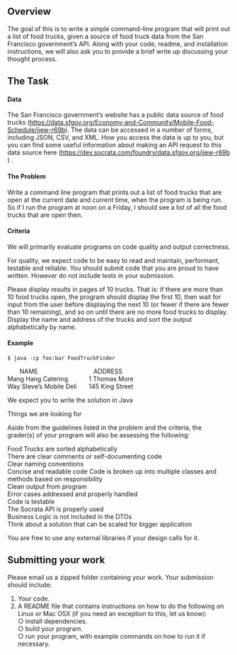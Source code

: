 ## Overview  
 
The goal of this is to write a simple command-line program that will print out a list of food trucks, given a source of food truck data from the San Francisco government’s API. Along with your code, readme, and installation instructions, we will also ask you to provide a brief write up discussing your thought process. 
  
## The Task  
 
#### Data  
 
The San Francisco government’s website has a public data source of food trucks 
(https://data.sfgov.org/Economy-and-Community/Mobile-Food-Schedule/jjew-r69b). The data can be accessed in a number of forms, including JSON, CSV, and XML. How you access the data is up to you, but you can find some useful information about making an API request to this data source here (https://dev.socrata.com/foundry/data.sfgov.org/jjew-r69b 	) .  
 
#### The Problem  
 
Write a command line program that prints out a list of food trucks that are open at the current date and current time, when the program is being run. So if I run the program at noon on a Friday, I should see a list of all the food trucks that are open then.  
 
#### Criteria  
 
We will primarily evaluate programs on code quality and output correctness.  
 
For quality, we expect code to be easy to read and maintain, performant, testable and reliable. You should submit code that you are proud to have written. However do not include tests in your submission.  
 
Please display results in pages of 10 trucks. That is: if there are more than 10 food trucks open, the program should display the first 10, then wait for input from the user before displaying the next 10 (or fewer if there are fewer than 10 remaining), and so on until there are no more food trucks to display. Display the name and address of the trucks and sort the output alphabetically by name.  

#### Example  
 
`$ java -cp foo:bar FoodTruckFinder`

&nbsp;&nbsp;&nbsp; &nbsp;&nbsp;&nbsp;NAME       &nbsp;&nbsp;&nbsp;&nbsp;&nbsp;&nbsp;&nbsp;&nbsp;&nbsp;&nbsp;&nbsp;&nbsp;&nbsp;&nbsp;&nbsp;&nbsp;&nbsp;&nbsp;&nbsp;&nbsp;&nbsp;&nbsp;&nbsp;&nbsp;&nbsp;&nbsp;&nbsp;&nbsp;&nbsp;&nbsp;    ADDRESS   
Mang Hang Catering  &nbsp;&nbsp;&nbsp;&nbsp;&nbsp;&nbsp;&nbsp;&nbsp;&nbsp;&nbsp;    1 Thomas More  
Way Steve’s Mobile Deli &nbsp;&nbsp;&nbsp;&nbsp;&nbsp; 145 King Street  
 
We expect you to write the solution in Java
 
Things we are looking for  
 
Aside from the guidelines listed in the problem and the criteria, the grader(s) of your program will also be assessing the following: 
 
Food Trucks are sorted alphabetically  
There are clear comments or self-documenting code  
Clear naming conventions  
Concise and readable code
Code is broken up into multiple classes and methods based on responsibility  
Clean output from program  
Error cases addressed and properly handled  
Code is testable  
The Socrata API is properly used  
Business Logic is not included in the DTOs  
Think about a solution that can be scaled for bigger application

You are free to use any external libraries if your design calls for it.
 
## Submitting your work  
 
Please email us a zipped folder containing your work. Your submission should include:  
1. Your code.    
2. A README file that contains instructions on how to do the following on Linux or Mac  OSX (if you need an exception to this, let us know):  
    ○ install dependencies.  
    ○ build your program.   
    ○ run your program, with example commands on how to run it if necessary.  